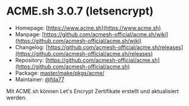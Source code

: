 # ACME.sh 3.0.7 (letsencrypt)
 - Homepage: [https://www.acme.sh](https://www.acme.sh)
 - Manpage: [https://github.com/acmesh-official/acme.sh/wiki](https://github.com/acmesh-official/acme.sh/wiki)
 - Changelog: [https://github.com/acmesh-official/acme.sh/releases](https://github.com/acmesh-official/acme.sh/releases)
 - Repository: [https://github.com/acmesh-official/acme.sh](https://github.com/acmesh-official/acme.sh)
 - Package: [master/make/pkgs/acme/](https://github.com/Freetz-NG/freetz-ng/tree/master/make/pkgs/acme/)
 - Maintainer: [@fda77](https://github.com/fda77)

Mit ACME.sh können Let's Encrypt Zertifikate erstellt und aktualisiert werden.
<br>

